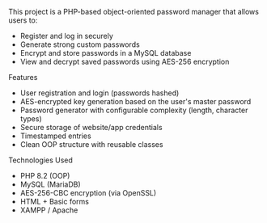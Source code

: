 This project is a PHP-based object-oriented password manager that allows users to:

- Register and log in securely
- Generate strong custom passwords
- Encrypt and store passwords in a MySQL database
- View and decrypt saved passwords using AES-256 encryption

Features

- User registration and login (passwords hashed)  
- AES-encrypted key generation based on the user's master password  
- Password generator with configurable complexity (length, character types)  
- Secure storage of website/app credentials  
- Timestamped entries  
- Clean OOP structure with reusable classes

Technologies Used

- PHP 8.2 (OOP)
- MySQL (MariaDB)
- AES-256-CBC encryption (via OpenSSL)
- HTML + Basic forms
- XAMPP / Apache
